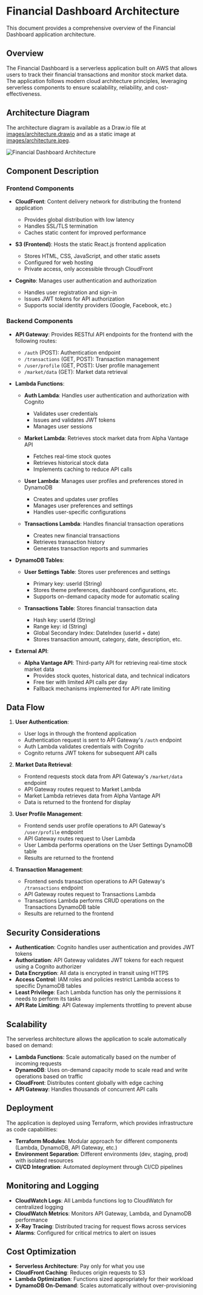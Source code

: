 # Financial Dashboard Architecture

This document provides a comprehensive overview of the Financial Dashboard application architecture.

## Overview

The Financial Dashboard is a serverless application built on AWS that allows users to track their financial transactions and monitor stock market data. The application follows modern cloud architecture principles, leveraging serverless components to ensure scalability, reliability, and cost-effectiveness.

## Architecture Diagram

The architecture diagram is available as a Draw.io file at [images/architecture.drawio](images/architecture.drawio) and as a static image at [images/architecture.jpeg](images/architecture.jpeg).

![Financial Dashboard Architecture](images/architecture.jpeg)

## Component Description

### Frontend Components

- **CloudFront**: Content delivery network for distributing the frontend application
  - Provides global distribution with low latency
  - Handles SSL/TLS termination
  - Caches static content for improved performance

- **S3 (Frontend)**: Hosts the static React.js frontend application
  - Stores HTML, CSS, JavaScript, and other static assets
  - Configured for web hosting
  - Private access, only accessible through CloudFront

- **Cognito**: Manages user authentication and authorization
  - Handles user registration and sign-in
  - Issues JWT tokens for API authorization
  - Supports social identity providers (Google, Facebook, etc.)

### Backend Components

- **API Gateway**: Provides RESTful API endpoints for the frontend with the following routes:
  - `/auth` (POST): Authentication endpoint
  - `/transactions` (GET, POST): Transaction management
  - `/user/profile` (GET, POST): User profile management
  - `/market/data` (GET): Market data retrieval

- **Lambda Functions**:
  - **Auth Lambda**: Handles user authentication and authorization with Cognito
    - Validates user credentials
    - Issues and validates JWT tokens
    - Manages user sessions

  - **Market Lambda**: Retrieves stock market data from Alpha Vantage API
    - Fetches real-time stock quotes
    - Retrieves historical stock data
    - Implements caching to reduce API calls

  - **User Lambda**: Manages user profiles and preferences stored in DynamoDB
    - Creates and updates user profiles
    - Manages user preferences and settings
    - Handles user-specific configurations

  - **Transactions Lambda**: Handles financial transaction operations
    - Creates new financial transactions
    - Retrieves transaction history
    - Generates transaction reports and summaries

- **DynamoDB Tables**:
  - **User Settings Table**: Stores user preferences and settings
    - Primary key: userId (String)
    - Stores theme preferences, dashboard configurations, etc.
    - Supports on-demand capacity mode for automatic scaling

  - **Transactions Table**: Stores financial transaction data
    - Hash key: userId (String)
    - Range key: id (String)
    - Global Secondary Index: DateIndex (userId + date)
    - Stores transaction amount, category, date, description, etc.

- **External API**:
  - **Alpha Vantage API**: Third-party API for retrieving real-time stock market data
    - Provides stock quotes, historical data, and technical indicators
    - Free tier with limited API calls per day
    - Fallback mechanisms implemented for API rate limiting

## Data Flow

1. **User Authentication**:
   - User logs in through the frontend application
   - Authentication request is sent to API Gateway's `/auth` endpoint
   - Auth Lambda validates credentials with Cognito
   - Cognito returns JWT tokens for subsequent API calls

2. **Market Data Retrieval**:
   - Frontend requests stock data from API Gateway's `/market/data` endpoint
   - API Gateway routes request to Market Lambda
   - Market Lambda retrieves data from Alpha Vantage API
   - Data is returned to the frontend for display

3. **User Profile Management**:
   - Frontend sends user profile operations to API Gateway's `/user/profile` endpoint
   - API Gateway routes request to User Lambda
   - User Lambda performs operations on the User Settings DynamoDB table
   - Results are returned to the frontend

4. **Transaction Management**:
   - Frontend sends transaction operations to API Gateway's `/transactions` endpoint
   - API Gateway routes request to Transactions Lambda
   - Transactions Lambda performs CRUD operations on the Transactions DynamoDB table
   - Results are returned to the frontend

## Security Considerations

- **Authentication**: Cognito handles user authentication and provides JWT tokens
- **Authorization**: API Gateway validates JWT tokens for each request using a Cognito authorizer
- **Data Encryption**: All data is encrypted in transit using HTTPS
- **Access Control**: IAM roles and policies restrict Lambda access to specific DynamoDB tables
- **Least Privilege**: Each Lambda function has only the permissions it needs to perform its tasks
- **API Rate Limiting**: API Gateway implements throttling to prevent abuse

## Scalability

The serverless architecture allows the application to scale automatically based on demand:

- **Lambda Functions**: Scale automatically based on the number of incoming requests
- **DynamoDB**: Uses on-demand capacity mode to scale read and write operations based on traffic
- **CloudFront**: Distributes content globally with edge caching
- **API Gateway**: Handles thousands of concurrent API calls

## Deployment

The application is deployed using Terraform, which provides infrastructure as code capabilities:

- **Terraform Modules**: Modular approach for different components (Lambda, DynamoDB, API Gateway, etc.)
- **Environment Separation**: Different environments (dev, staging, prod) with isolated resources
- **CI/CD Integration**: Automated deployment through CI/CD pipelines

## Monitoring and Logging

- **CloudWatch Logs**: All Lambda functions log to CloudWatch for centralized logging
- **CloudWatch Metrics**: Monitors API Gateway, Lambda, and DynamoDB performance
- **X-Ray Tracing**: Distributed tracing for request flows across services
- **Alarms**: Configured for critical metrics to alert on issues

## Cost Optimization

- **Serverless Architecture**: Pay only for what you use
- **CloudFront Caching**: Reduces origin requests to S3
- **Lambda Optimization**: Functions sized appropriately for their workload
- **DynamoDB On-Demand**: Scales automatically without over-provisioning 